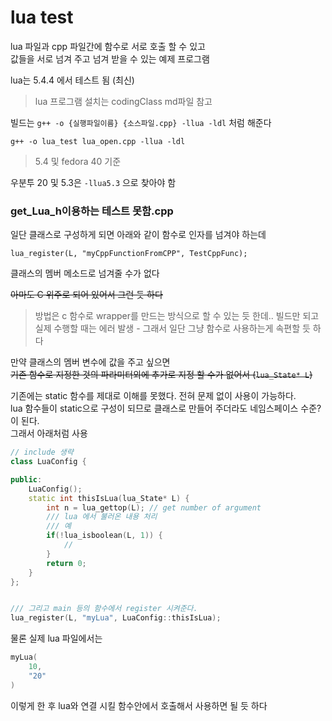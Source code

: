 # lua test
lua 파일과 cpp 파일간에 함수로 서로 호출 할 수 있고  
값들을 서로 넘겨 주고 넘겨 받을 수 있는 예제 프로그램   

lua는 5.4.4 에서 테스트 됨 (최신)

>lua 프로그램 설치는 codingClass md파일 참고  

빌드는 `g++ -o {실행파일이름} {소스파일.cpp} -llua -ldl` 처럼 해준다
```
g++ -o lua_test lua_open.cpp -llua -ldl
```
> 5.4 및 fedora 40 기준

우분투 20 및 5.3은 `-llua5.3` 으로 찾아야 함


### get_Lua_h이용하는 테스트 못함.cpp 
일단 클래스로 구성하게 되면 아래와 같이 함수로 인자를 넘겨야 하는데  
```
lua_register(L, "myCppFunctionFromCPP", TestCppFunc); 
```
클래스의 멤버 메소드로 넘겨줄 수가 없다  

~~아마도 C 위주로 되어 있어서 그런 듯 하다~~  

> 방법은 c 함수로 wrapper를 만드는 방식으로 할 수 있는 듯 한데.. 빌드만 되고   
> 실제 수행할 때는 에러 발생  - 그래서 일단 그냥 함수로 사용하는게 속편할 듯 하다  

만약 클래스의 멤버 변수에 값을 주고 싶으면   
~~기존 함수로 지정한 것의 파라미터외에 추가로 지정 할 수가 없어서 (`lua_State* L`)~~  

기존에는 static 함수를 제대로 이해를 못했다. 전혀 문제 없이 사용이 가능하다.  
lua 함수들이 static으로 구성이 되므로 클래스로 만들어 주더라도 네임스페이스 수준?이 된다.  
그래서 아래처럼 사용

```cpp
// include 생략
class LuaConfig {

public:
    LuaConfig();
    static int thisIsLua(lua_State* L) {
        int n = lua_gettop(L); // get number of argument
        /// lua 에서 불러온 내용 처리
        /// 예
        if(!lua_isboolean(L, 1)) {
            //
        }
        return 0;
    }
};


/// 그리고 main 등의 함수에서 register 시켜준다.
lua_register(L, "myLua", LuaConfig::thisIsLua); 
```

물론 실제 lua 파일에서는 
```lua
myLua(
    10,
    "20"
)
```
이렇게 한 후 lua와 연결 시킬 함수안에서 호출해서 사용하면 될 듯 하다